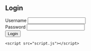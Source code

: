 <!DOCTYPE html>
<html lang="en">
<head>
    <meta charset="UTF-8">
    <meta name="viewport" content="width=device-width, initial-scale=1.0">
    <link rel="stylesheet" href="styles.css">
    <title>Login Form</title>
</head>
<body>
    <div class="login-container">
        <h2>Login</h2>
        <form id="loginForm">
            <div class="form-group">
                <label for="username">Username</label>
                <input type="text" id="username" name="username" required>
            </div>
            <div class="form-group">
                <label for="password">Password</label>
                <input type="password" id="password" name="password" required>
            </div>
            <button type="submit">Login</button>
            <p class="error-message" id="errorMessage"></p>
        </form>
    </div>

    <script src="script.js"></script>
</body>
</html>
